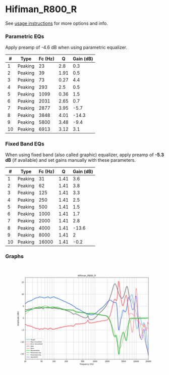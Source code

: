 # Hifiman_R800_R
See [usage instructions](https://github.com/jaakkopasanen/AutoEq#usage) for more options and info.

### Parametric EQs
Apply preamp of -4.6 dB when using parametric equalizer.

|   # | Type    |   Fc (Hz) |    Q |   Gain (dB) |
|-----|---------|-----------|------|-------------|
|   1 | Peaking |        23 | 2.8  |         0.3 |
|   2 | Peaking |        39 | 1.91 |         0.5 |
|   3 | Peaking |        73 | 0.27 |         4.4 |
|   4 | Peaking |       293 | 2.5  |         0.5 |
|   5 | Peaking |      1099 | 0.36 |         1.5 |
|   6 | Peaking |      2031 | 2.65 |         0.7 |
|   7 | Peaking |      2877 | 3.95 |        -5.7 |
|   8 | Peaking |      3848 | 4.01 |       -14.3 |
|   9 | Peaking |      5800 | 3.48 |        -9.4 |
|  10 | Peaking |      6913 | 3.12 |         3.1 |

### Fixed Band EQs
When using fixed band (also called graphic) equalizer, apply preamp of **-5.3 dB** (if available) and set gains manually with these parameters.

|   # | Type    |   Fc (Hz) |    Q |   Gain (dB) |
|-----|---------|-----------|------|-------------|
|   1 | Peaking |        31 | 1.41 |         3.6 |
|   2 | Peaking |        62 | 1.41 |         3.8 |
|   3 | Peaking |       125 | 1.41 |         3.3 |
|   4 | Peaking |       250 | 1.41 |         2.5 |
|   5 | Peaking |       500 | 1.41 |         1.5 |
|   6 | Peaking |      1000 | 1.41 |         1.7 |
|   7 | Peaking |      2000 | 1.41 |         2.8 |
|   8 | Peaking |      4000 | 1.41 |       -13.6 |
|   9 | Peaking |      8000 | 1.41 |         2   |
|  10 | Peaking |     16000 | 1.41 |        -0.2 |

### Graphs
![](./Hifiman_R800_R.png)
